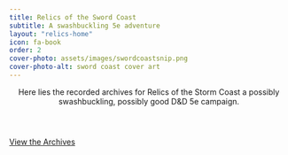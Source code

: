 ```yaml
---
title: Relics of the Sword Coast
subtitle: A swashbuckling 5e adventure
layout: "relics-home"
icon: fa-book
order: 2
cover-photo: assets/images/swordcoastsnip.png
cover-photo-alt: sword coast cover art
---
```


<header>
  <p>Here lies the recorded archives for Relics of the Storm Coast a possibly swashbuckling, possibly good D&D 5e campaign.</p>
</header>

<footer>
  <a href="#session-one" class="button scrolly">View the Archives</a>
</footer>